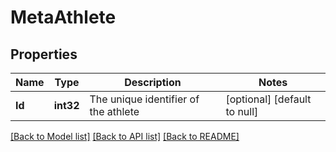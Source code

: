 # MetaAthlete

## Properties
Name | Type | Description | Notes
------------ | ------------- | ------------- | -------------
**Id** | **int32** | The unique identifier of the athlete | [optional] [default to null]

[[Back to Model list]](../README.md#documentation-for-models) [[Back to API list]](../README.md#documentation-for-api-endpoints) [[Back to README]](../README.md)


